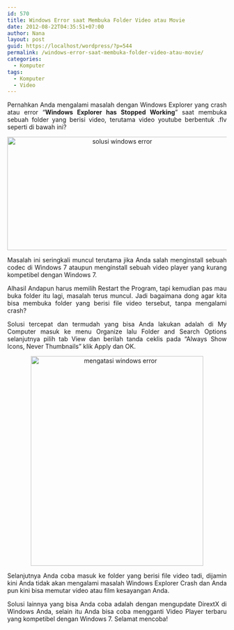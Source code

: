 ```yaml
---
id: 570
title: Windows Error saat Membuka Folder Video atau Movie
date: 2012-08-22T04:35:51+07:00
author: Nana
layout: post
guid: https://localhost/wordpress/?p=544
permalink: /windows-error-saat-membuka-folder-video-atau-movie/
categories:
  - Komputer
tags:
  - Komputer
  - Video
---
```

<p style="text-align: justify;">
  Pernahkan Anda mengalami masalah dengan Windows Explorer yang crash atau error “<strong>Windows Explorer has Stopped Working</strong>” saat membuka sebuah folder yang berisi video, terutama video youtube berbentuk .flv seperti di bawah ini?
</p>

<p style="text-align: center;">
  <img loading="lazy" title="Windows Crash Qedit.dll" src="https://1.bp.blogspot.com/-7mnBr90y__k/UDRhgDhSk8I/AAAAAAAAADg/KgB5L6GbQtQ/s1600/solusi_windows_error.jpg" alt="solusi windows error" width="512" height="260" border="0" />
</p>

<p style="text-align: justify;">
  Masalah ini seringkali muncul terutama jika Anda salah menginstall sebuah codec di Windows 7 ataupun menginstall sebuah video player yang kurang kompetibel dengan Windows 7.
</p>

<p style="text-align: justify;">
  Alhasil Andapun harus memilih Restart the Program, tapi kemudian pas mau buka folder itu lagi, masalah terus muncul. Jadi bagaimana dong agar kita bisa membuka folder yang berisi file video tersebut, tanpa mengalami crash?
</p>

<p style="text-align: justify;">
  Solusi tercepat dan termudah yang bisa Anda lakukan adalah di My Computer masuk ke menu Organize lalu Folder and Search Options selanjutnya pilih tab View dan berilah tanda ceklis pada “Always Show Icons, Never Thumbnails” klik Apply dan OK.
</p>

<p style="text-align: center;">
  <img loading="lazy" title="Windows Stopped Working Solution" src="https://4.bp.blogspot.com/-OS6KIIPzJsk/UDRhiZhqcuI/AAAAAAAAADo/VAQ58mMwJzE/s1600/solusi_windows_error_1.jpg" alt="mengatasi windows error" width="396" height="481" border="0" />
</p>

<p style="text-align: justify;">
  Selanjutnya Anda coba masuk ke folder yang berisi file video tadi, dijamin kini Anda tidak akan mengalami masalah Windows Explorer Crash dan Anda pun kini bisa memutar video atau film kesayangan Anda.
</p>

<p style="text-align: justify;">
  Solusi lainnya yang bisa Anda coba adalah dengan mengupdate DirextX di Windows Anda, selain itu Anda bisa coba mengganti Video Player terbaru yang kompetibel dengan Windows 7. Selamat mencoba!
</p>